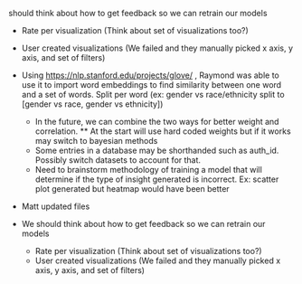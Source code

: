 should think about how to get feedback so we can retrain our models
  * Rate per visualization (Think about set of visualizations too?)
  * User created visualizations (We failed and they manually picked x axis, y axis, and set of filters)

* Using https://nlp.stanford.edu/projects/glove/ , Raymond was able to use it to import word embeddings to find similarity between one word and a set of words. Split per word (ex: gender vs race/ethnicity split to [gender vs race, gender vs ethnicity])
  * In the future, we can combine the two ways for better weight and correlation. 
  ** At the start will use hard coded weights but if it works may switch to bayesian methods
  * Some entries in a database may be shorthanded such as auth_id. Possibly switch datasets to account for that.
  * Need to brainstorm methodology of training a model that will determine if the type of insight generated is incorrect. Ex: scatter plot generated but heatmap would have been better
* Matt updated files
* We should think about how to get feedback so we can retrain our models
  * Rate per visualization (Think about set of visualizations too?)
  * User created visualizations (We failed and they manually picked x axis, y axis, and set of filters)